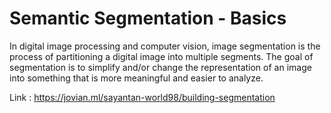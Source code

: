 # Semantic Segmentation - Basics

In digital image processing and computer vision, image segmentation is the process of partitioning a digital image into multiple segments. The goal of segmentation is to simplify and/or change the representation of an image into something that is more meaningful and easier to analyze.

Link : https://jovian.ml/sayantan-world98/building-segmentation
